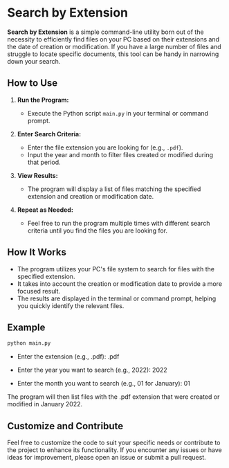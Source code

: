 # Search by Extension

**Search by Extension** is a simple command-line utility born out of the necessity to efficiently find files on your PC based on their extensions and the date of creation or modification. If you have a large number of files and struggle to locate specific documents, this tool can be handy in narrowing down your search.

## How to Use

1. **Run the Program:**
   - Execute the Python script `main.py` in your terminal or command prompt.

2. **Enter Search Criteria:**
   - Enter the file extension you are looking for (e.g., `.pdf`).
   - Input the year and month to filter files created or modified during that period.

3. **View Results:**
   - The program will display a list of files matching the specified extension and creation or modification date.

4. **Repeat as Needed:**
   - Feel free to run the program multiple times with different search criteria until you find the files you are looking for.

## How It Works

- The program utilizes your PC's file system to search for files with the specified extension.
- It takes into account the creation or modification date to provide a more focused result.
- The results are displayed in the terminal or command prompt, helping you quickly identify the relevant files.

## Example

```bash
python main.py
```

- Enter the extension (e.g., .pdf): .pdf

- Enter the year you want to search (e.g., 2022): 2022

- Enter the month you want to search (e.g., 01 for January): 01

The program will then list files with the .pdf extension that were created or modified in January 2022.

## Customize and Contribute
Feel free to customize the code to suit your specific needs or contribute to the project to enhance its functionality. If you encounter any issues or have ideas for improvement, please open an issue or submit a pull request.